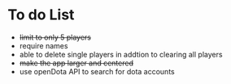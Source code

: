 # To do List

- ~~limit to only 5 players~~
- require names
- able to delete single players in addtion to clearing all players
- ~~make the app larger and centered~~
- use openDota API to search for dota accounts

